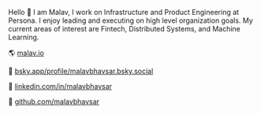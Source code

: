 Hello 👋 I am Malav, I work on Infrastructure and Product Engineering at Persona. I enjoy leading and executing on high level organization goals. My current areas of interest are Fintech, Distributed Systems, and Machine Learning.

🌎 [malav.io](https://malav.io)

🦋 [bsky.app/profile/malavbhavsar.bsky.social](https://bsky.app/profile/malavbhavsar.bsky.social)

🔗 [linkedin.com/in/malavbhavsar](https://www.linkedin.com/in/malavbhavsar)

🐙 [github.com/malavbhavsar](https://github.com/malavbhavsar)
